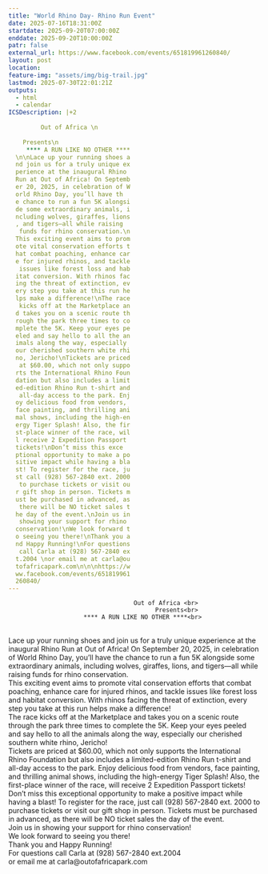 ```yaml
---
title: "World Rhino Day- Rhino Run Event"
date: 2025-07-16T18:31:00Z
startdate: 2025-09-20T07:00:00Z
enddate: 2025-09-20T10:00:00Z
patr: false
external_url: https://www.facebook.com/events/651819961260840/
layout: post
location: 
feature-img: "assets/img/big-trail.jpg"
lastmod: 2025-07-30T22:01:21Z
outputs:
  - html
  - calendar
ICSDescription: |+2
                                           Out of Africa \n                                               Presents\n                         **** A RUN LIKE NO OTHER ****  \n\nLace up your running shoes a  nd join us for a truly unique ex  perience at the inaugural Rhino   Run at Out of Africa! On Septemb  er 20, 2025, in celebration of W  orld Rhino Day, you’ll have th  e chance to run a fun 5K alongsi  de some extraordinary animals, i  ncluding wolves, giraffes, lions  , and tigers—all while raising   funds for rhino conservation.\n  This exciting event aims to prom  ote vital conservation efforts t  hat combat poaching, enhance car  e for injured rhinos, and tackle   issues like forest loss and hab  itat conversion. With rhinos fac  ing the threat of extinction, ev  ery step you take at this run he  lps make a difference!\nThe race   kicks off at the Marketplace an  d takes you on a scenic route th  rough the park three times to co  mplete the 5K. Keep your eyes pe  eled and say hello to all the an  imals along the way, especially   our cherished southern white rhi  no, Jericho!\nTickets are priced   at $60.00, which not only suppo  rts the International Rhino Foun  dation but also includes a limit  ed-edition Rhino Run t-shirt and   all-day access to the park. Enj  oy delicious food from vendors,   face painting, and thrilling ani  mal shows, including the high-en  ergy Tiger Splash! Also, the fir  st-place winner of the race, wil  l receive 2 Expedition Passport   tickets!\nDon’t miss this exce  ptional opportunity to make a po  sitive impact while having a bla  st! To register for the race, ju  st call (928) 567-2840 ext. 2000   to purchase tickets or visit ou  r gift shop in person. Tickets m  ust be purchased in advanced, as   there will be NO ticket sales t  he day of the event.\nJoin us in   showing your support for rhino   conservation!\nWe look forward t  o seeing you there!\nThank you a  nd Happy Running!\nFor questions   call Carla at (928) 567-2840 ex  t.2004 \nor email me at carla@ou  tofafricapark.com\n\n\nhttps://w  ww.facebook.com/events/651819961  260840/
---
```


                                       Out of Africa <br>
                                             Presents<br>
                         **** A RUN LIKE NO OTHER ****<br>
  <br>
  Lace up your running shoes and join us for a truly unique experience at the inaugural Rhino Run at Out of Africa! On September 20, 2025, in celebration of World Rhino Day, you’ll have the chance to run a fun 5K alongside some extraordinary animals, including wolves, giraffes, lions, and tigers—all while raising funds for rhino conservation.<br>
  This exciting event aims to promote vital conservation efforts that combat poaching, enhance care for injured rhinos, and tackle issues like forest loss and habitat conversion. With rhinos facing the threat of extinction, every step you take at this run helps make a difference!<br>
  The race kicks off at the Marketplace and takes you on a scenic route through the park three times to complete the 5K. Keep your eyes peeled and say hello to all the animals along the way, especially our cherished southern white rhino, Jericho!<br>
  Tickets are priced at $60.00, which not only supports the International Rhino Foundation but also includes a limited-edition Rhino Run t-shirt and all-day access to the park. Enjoy delicious food from vendors, face painting, and thrilling animal shows, including the high-energy Tiger Splash! Also, the first-place winner of the race, will receive 2 Expedition Passport tickets!<br>
  Don’t miss this exceptional opportunity to make a positive impact while having a blast! To register for the race, just call (928) 567-2840 ext. 2000 to purchase tickets or visit our gift shop in person. Tickets must be purchased in advanced, as there will be NO ticket sales the day of the event.<br>
  Join us in showing your support for rhino conservation!<br>
  We look forward to seeing you there!<br>
  Thank you and Happy Running!<br>
  For questions call Carla at (928) 567-2840 ext.2004 <br>
  or email me at carla@outofafricapark.com<br>
  <br>
  <br>
  
